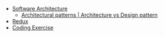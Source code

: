 * [Software Architecture](/Software-Architecture)
  * [Architectural patterns | Architecture vs Design pattern](/Software-Architecture/Architectural-Patterns-Intro.md)
* [Redux](/learn-redux)
* [Coding Exercise](/coding-exercise)